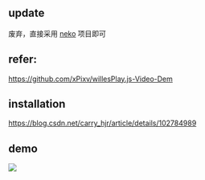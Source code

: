 ## update
废弃，直接采用 [neko](https://github.com/m1k1o/neko) 项目即可 

## refer:
https://github.com/xPixv/willesPlay.js-Video-Dem

## installation
https://blog.csdn.net/carry_hjr/article/details/102784989

## demo
![](https://raw.githubusercontent.com/CarryHJR/coplayer/master/demo.gif)
